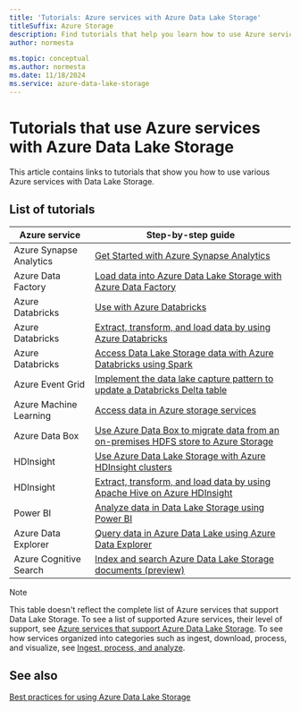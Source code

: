 ```yaml
---
title: 'Tutorials: Azure services with Azure Data Lake Storage'
titleSuffix: Azure Storage
description: Find tutorials that help you learn how to use Azure services with Azure Data Lake Storage.
author: normesta

ms.topic: conceptual
ms.author: normesta
ms.date: 11/18/2024
ms.service: azure-data-lake-storage
---
```


# Tutorials that use Azure services with Azure Data Lake Storage

This article contains links to tutorials that show you how to use various Azure services with Data Lake Storage.

## List of tutorials

| Azure service | Step-by-step guide |
|---------------|-------------------|
| Azure Synapse Analytics | [Get Started with Azure Synapse Analytics](../../synapse-analytics/get-started.md) |
| Azure Data Factory | [Load data into Azure Data Lake Storage with Azure Data Factory](../../data-factory/load-azure-data-lake-storage-gen2.md) |
| Azure Databricks | [Use with Azure Databricks](/azure/databricks/data/data-sources/azure/adls-gen2/) |
| Azure Databricks | [Extract, transform, and load data by using Azure Databricks](/azure/databricks/scenarios/databricks-extract-load-sql-data-warehouse) |
| Azure Databricks | [Access Data Lake Storage data with Azure Databricks using Spark](data-lake-storage-use-databricks-spark.md)|
| Azure Event Grid | [Implement the data lake capture pattern to update a Databricks Delta table](data-lake-storage-events.md) |
| Azure Machine Learning | [Access data in Azure storage services](/azure/machine-learning/how-to-access-data) |
| Azure Data Box | [Use Azure Data Box to migrate data from an on-premises HDFS store to Azure Storage](data-lake-storage-migrate-on-premises-hdfs-cluster.md) |
| HDInsight | [Use Azure Data Lake Storage with Azure HDInsight clusters](../../hdinsight/hdinsight-hadoop-use-data-lake-storage-gen2.md) |
| HDInsight | [Extract, transform, and load data by using Apache Hive on Azure HDInsight](data-lake-storage-tutorial-extract-transform-load-hive.md) |
| Power BI | [Analyze data in Data Lake Storage using Power BI](/power-query/connectors/datalakestorage) |
| Azure Data Explorer | [Query data in Azure Data Lake using Azure Data Explorer](/azure/data-explorer/data-lake-query-data) |
| Azure Cognitive Search | [Index and search Azure Data Lake Storage documents (preview)](/azure/search/search-howto-index-azure-data-lake-storage) |

> [!NOTE]
> This table doesn't reflect the complete list of Azure services that support Data Lake Storage. To see a list of supported Azure services, their level of support, see [Azure services that support Azure Data Lake Storage](data-lake-storage-supported-azure-services.md). To see how services organized into categories such as ingest, download, process, and visualize, see [Ingest, process, and analyze](./data-lake-storage-best-practices.md#ingest-process-and-analyze).

## See also

[Best practices for using Azure Data Lake Storage](data-lake-storage-best-practices.md)
